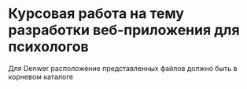 # Курсовая работа на тему разработки веб-приложения для психологов
Для Denwer расположение представленных файлов должно быть в корневом каталоге

